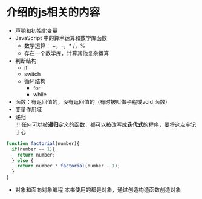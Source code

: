 # 介绍的js相关的内容

* 声明和初始化变量
* JavaScript 中的算术运算和数学库函数
  * 数学运算： +，-，* /，%
  * 存在一个数学库，计算其他复杂运算
* 判断结构
  * if
  * switch
  * 循环结构
    * for
    * while
* 函数：有返回值的，没有返回值的（有时被叫做子程或void 函数）
* 变量作用域
* 递归<br/>
!!! 任何可以被**递归**定义的函数，都可以被改写成**迭代式**的程序，要将这点牢记于心
```js
function factorial(number){
  if(number == 1){
    return number;
  } else {
    return number * factorial(number - 1);
  }
}
```
* 对象和面向对象编程
 本书使用的都是对象，通过创造构造函数创造对象
